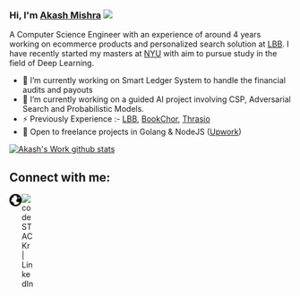 ### Hi, I'm [Akash Mishra](http://akashmishra.me) <img src="https://media.giphy.com/media/hvRJCLFzcasrR4ia7z/giphy.gif" width="25px">

A Computer Science Engineer with an experience of around 4 years working on ecommerce products and personalized search solution at [LBB](https://lbb.in).
I have recently started my masters at [NYU](https://nyu.edu) with aim to pursue study in the field of Deep Learning.


- 🔭 I’m currently working on Smart Ledger System to handle the financial audits and payouts
- 🌱 I’m currently working on a guided AI project involving CSP, Adversarial Search and Probabilistic Models.
- ⚡ Previously Experience :- [LBB](https://lbb.in), [BookChor](https://bookchor.com), [Thrasio](https://thras.io)
- 👯 Open to freelance projects in Golang & NodeJS ([Upwork](https://www.upwork.com/freelancers/~0162796275358602f7?viewMode=1))

[![Akash's Work github stats](https://github-readme-stats.vercel.app/api?username=akashsky1994&count_private=true&include_all_commits=true&theme=radical)](https://github.com/akash-sky1994)

## Connect with me:
[<img align="left" alt="codeSTACKr.com" width="22px" src="https://raw.githubusercontent.com/iconic/open-iconic/master/svg/globe.svg" />][website]
[<img align="left" alt="codeSTACKr | LinkedIn" width="22px" src="https://cdn.jsdelivr.net/npm/simple-icons@v3/icons/linkedin.svg" />][linkedin]
<br />




<!-- This section you create this variables that are used above -->
[website]: http://akashmishra.me
[linkedin]: https://www.linkedin.com/in/akash-mishra1994/
